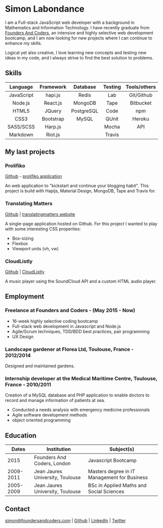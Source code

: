 # Simon Labondance

I am a Full-stack JavaScript web developer with a background in Mathematics and Information Technology. I have recently graduate from [Founders And Coders](http://www.foundersandcoders.com/), an intensive and highly selective web development bootcamp, and I am now looking for new projects where I can continue to enhance my skills.

Logical yet also creative, I love learning new concepts and testing new ideas in my code, and I always strive to find the best solution to problems.

## Skills

|Language      |Framework     |Database    |Testing |Tools/others
|:------------:|:------------:|:----------:|:----------:|:----------:|
|JavaScript    |hapi.js       |Redis       |Lab         |Git/Github
|Node.js       |React.js      |MongoDB     |Tape        |Bitbucket
|HTML5         |JQuery        |PostgreSQL  |Code        |npm
|CSS3          |Bootstrap     |MySQL       |QUnit       |Heroku
|SASS/SCSS     |Harp.js       |            |Mocha       |API
|Markdown      |Riot.js       |            |Travis


## My last projects

### Prolifiko

[Github](https://github.com/Prolifiko/prolifiko) - [prolifiko application](http://www.prolifiko.com/)

An web application to "kickstart and continue your blogging habit". This project is build with Hapijs, Material Design, MongoDB, Tape and Travis for.

### Translating Matters

[Github](https://github.com/translatingmatters/translatingmatters.github.io) |
[translatingmatters website](http://www.translatingmatters.co.uk)

A single-page application hosted on Github. For this project I wanted to play with some interesting CSS properties:

- Box-sizing
- Flexbox
- Viewport units (vh, vw)

### CloudListly

[Github](https://github.com/CodersInDev/CloudListly) |
[CloudListly](http://codersindev.github.io/CloudListly)

A music player using the SoundCloud API and a custom HTML audio player.

## Employment

### Freelance at Founders and Coders - (May 2015 - Now)

- 16-week highly selective coding bootcamp
- Full-stack web development in Javascript and Node.js
- Agile/Scrum techniques, TDD/BDD best practices, pair programming
- UX Design

### Landscape gardener at Florea Ltd, Toulouse, France  - 2012/2014

Designed and maintained gardens.

### Internship developer at the Medical Maritime Centre, Toulouse, France - 2010/2011

Creation of a MySQL database and PHP application to enable doctors to record and manage information of patients at sea.

- Conducted a needs analysis with emergency medicine professionals
- Agile software development methods
- object oriented programming

## Education


|      Dates      |       Institution       |              Subject(s)              |
| --------------- |-------------------------|--------------------------------------|
|  2015 | Founders And Coders, London | Javascript Bootcamp |
|  2009-2011 | Jean Jaures University, Toulouse | Masters degree in IT Management for Business |
|  2005-2009 | Jean Jaures University, Toulouse | BSc in Applied Maths and Social Sciences |

## Contact

simon@foundersandcoders.com | [Github](https://github.com/SimonLab) | [LinkedIn](https://uk.linkedin.com/pub/simon-labondance/80/21/788) | [Twitter](https://twitter.com/Simon_LBD)
